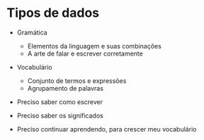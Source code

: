 # Tipos de dados

* Gramática
    * Elementos da linguagem e suas combinações
    * A arte de falar e escrever corretamente

* Vocabulário
    * Conjunto de termos e expressões
    * Agrupamento de palavras

* Preciso saber como escrever
* Preciso saber os significados
* Preciso continuar aprendendo, para crescer meu vocabulário

